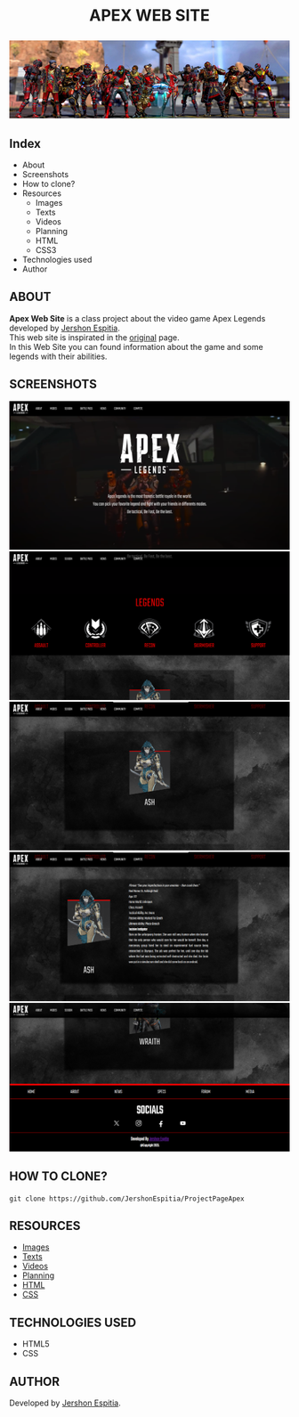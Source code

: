 # <p align="center">APEX WEB SITE</p>

![BannerApex](Images/Img_banner/apex-legends-banner.jpg)

## Index
* About
* Screenshots
* How to clone?
* Resources
  - Images
  - Texts
  - Videos
  - Planning
  - HTML
  - CSS3
* Technologies used
* Author
  
## ABOUT
<strong>Apex Web Site</strong> is a class project about the video game Apex Legends developed by [Jershon Espitia](https://github.com/JershonEspitia).<br>
This web site is inspirated in the [original](https://www.ea.com/es-es/games/apex-legends) page. <br>
In this Web Site you can found information about the game and some legends with their abilities.

## SCREENSHOTS

![Screenshot_1](Images/Img_screenshots/Screenshot_1.png)
![Screenshot_1](Images/Img_screenshots/Screenshot_2.png)
![Screenshot_1](Images/Img_screenshots/Screenshot_3.png)
![Screenshot_1](Images/Img_screenshots/Screenshot_4.png)
![Screenshot_1](Images/Img_screenshots/Screenshot_5.png)

## HOW TO CLONE?

`git clone https://github.com/JershonEspitia/ProjectPageApex`

## RESOURCES
- [Images](Images)
- [Texts](Texts)
- [Videos](Videos)
- [Planning](Planning)
- [HTML](HTML)
- [CSS](CSS)

## TECHNOLOGIES USED
- HTML5
- CSS

## AUTHOR
Developed by [Jershon Espitia](https://github.com/JershonEspitia).

